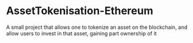# AssetTokenisation-Ethereum

A small project that allows one to tokenize an asset on the blockchain, and allow users to invest in that asset, gaining part ownership of it
